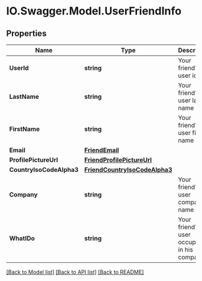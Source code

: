 # IO.Swagger.Model.UserFriendInfo
## Properties

Name | Type | Description | Notes
------------ | ------------- | ------------- | -------------
**UserId** | **string** | Your friend&#39;s user id | 
**LastName** | **string** | Your friend&#39;s user last name | 
**FirstName** | **string** | Your friend&#39;s user first name | 
**Email** | [**FriendEmail**](FriendEmail.md) |  | 
**ProfilePictureUrl** | [**FriendProfilePictureUrl**](FriendProfilePictureUrl.md) |  | [optional] 
**CountryIsoCodeAlpha3** | [**FriendCountryIsoCodeAlpha3**](FriendCountryIsoCodeAlpha3.md) |  | 
**Company** | **string** | Your friend&#39;s user company name | 
**WhatIDo** | **string** | Your friend&#39;s user occupation in his company | 

[[Back to Model list]](../README.md#documentation-for-models) [[Back to API list]](../README.md#documentation-for-api-endpoints) [[Back to README]](../README.md)

